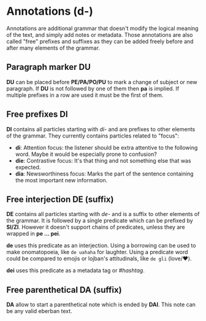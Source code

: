 # Annotations (d-)

Annotations are additional grammar that doesn't modify the logical meaning
of the text, and simply add notes or metadata. Those annotations are also
called "free" prefixes and suffixes as they can be added freely before and
after many elements of the grammar.

## Paragraph marker DU

__DU__ can be placed before __PE/PA/PO/PU__ to mark a change of subject or
new paragraph. If __DU__ is not followed by one of them then __pa__ is implied.
If multiple prefixes in a row are used it must be the first of them.

## Free prefixes DI

__DI__ contains all particles starting with _di-_ and are prefixes to other
elements of the grammar. They currently contains particles related to "focus":

- __di__: Attention focus: the listener should be extra attentive to the
  following word. Maybe it would be especially prone to confusion? 
- __die__: Contrastive focus: It's that thing and not something else that was
  expected. 
- __dia__: Newsworthiness focus: Marks the part of the sentence containing the
  most important new information.

## Free interjection DE (suffix)

__DE__ contains all particles starting with _de-_ and is a suffix to other
elements of the grammar. It is followed by a single predicate which can be
prefixed by __SI/ZI__. However it doesn't support chains of predicates, unless
they are wrapped in __pe ... pei__.

__de__ uses this predicate as an interjection. Using a borrowing can be used
to make onomatopoeia, like `de uahaha` for laughter. Using a predicate word
could be compared to emojis or lojban's attitudinals, like `de gli` (love/❤️).

__dei__ uses this predicate as a metadata tag or _#hashtag_.

## Free parenthetical DA (suffix)

__DA__ allow to start a parenthetical note which is ended by __DAI__.
This note can be any valid eberban text.